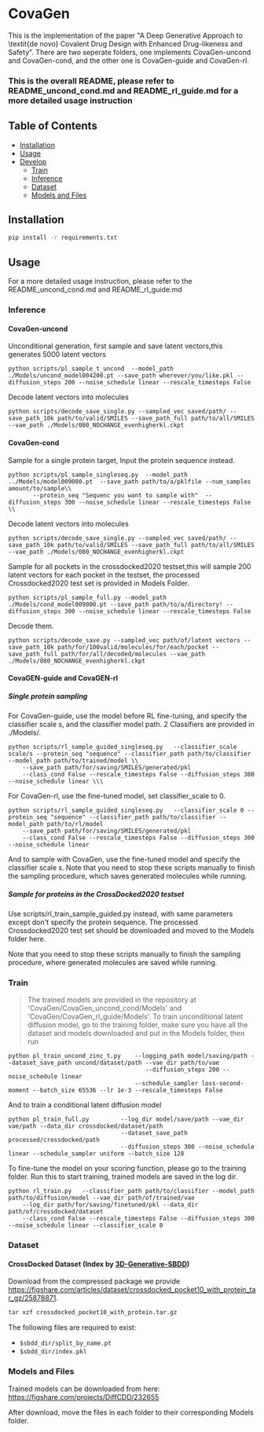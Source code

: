 # CovaGen

This is the implementation of the paper "A Deep Generative Approach to \textit{de novo} Covalent Drug Design with Enhanced Drug-likeness and Safety".
There are two seperate folders, one implements CovaGen-uncond and CovaGen-cond, and the other one is CovaGen-guide and CovaGen-rl.

### This is the overall README, please refer to README_uncond_cond.md and README_rl_guide.md for a more detailed usage instruction

## Table of Contents

- [Installation](#installation)
- [Usage](#usage)
- [Develop](#develop)
  - [Train](#train)
  - [Inference](#inference)
  - [Dataset](#dataset)
  - [Models and Files](#Models-and-Files)
## Installation

```bash
pip install -r requirements.txt
```

## Usage
For a more detailed usage instruction, please refer to the README_uncond_cond.md and README_rl_guide.md 

### Inference
#### CovaGen-uncond
Unconditional generation, first sample and save latent vectors,this generates 5000 latent vectors
```
python scripts/pl_sample_t_uncond  --model_path ./Models/uncond_model004200.pt --save_path wherever/you/like.pkl --diffusion_steps 200 --noise_schedule linear --rescale_timesteps False
```
Decode latent vectors into molecules
```
python scripts/decode_save_single.py --sampled_vec saved/path/ --save_path_10k path/to/valid/SMILES --save_path_full path/to/all/SMILES --vae_path ./Models/080_NOCHANGE_evenhigherkl.ckpt
```

#### CovaGen-cond
Sample for a single protein target, Input the protein sequence instead.
```
python scripts/pl_sample_singleseq.py  --model_path ../Models/model009000.pt  --save_path path/to/a/pklfile --num_samples amount/to/sample\\
       --protein_seq "Sequenc you want to sample with"  --diffusion_steps 300 --noise_schedule linear --rescale_timesteps False \\
```

Decode latent vectors into molecules
```
python scripts/decode_save_single.py --sampled_vec saved/path/ --save_path_10k path/to/valid/SMILES --save_path_full path/to/all/SMILES --vae_path ./Models/080_NOCHANGE_evenhigherkl.ckpt
```

Sample for all pockets in the crossdocked2020 testset,this will sample 200 latent vectors for each pocket in the testset, the processed Crossdocked2020 test set is provided in Models Folder.
```
python scripts/pl_sample_full.py --model_path ./Models/cond_model009000.pt --save_path path/to/a/directory! --diffusion_steps 300 --noise_schedule linear --rescale_timesteps False 
```

Decode them.
```
python scripts/decode_save.py --sampled_vec path/of/latent vectors --save_path_10k path/for/100valid/molecules/for/each/pocket --save_path_full path/for/all/decoded/molecules --vae_path ./Models/080_NOCHANGE_evenhigherkl.ckpt
```
#### CovaGEN-guide and CovaGEN-rl
##### Single protein sampling
For CovaGen-guide, use the model before RL fine-tuning, and specify the classifier scale s, and the classifier model path. 2 Classifiers are provided in ./Models/.
```
python scripts/rl_sample_guided_singleseq.py   --classifier_scale scale/s --protein_seq "sequence" --classifier_path path/to/classifier --model_path path/to/trained/model \\
    --save_path path/for/saving/SMILES/generated/pkl
    --class_cond False --rescale_timesteps False --diffusion_steps 300 --noise_schedule linear \\\
```

For CovaGen-rl, use the fine-tuned model, set classifier_scale to 0.
```
python scripts/rl_sample_guided_singleseq.py   --classifier_scale 0 --protein_seq "sequence" --classifier_path path/to/classifier --model_path path/to/rl/model
    --save_path path/for/saving/SMILES/generated/pkl
    --class_cond False --rescale_timesteps False --diffusion_steps 300 --noise_schedule linear
```
And to sample with CovaGen, use the fine-tuned model and specify the classifier scale s.
Note that you need to stop these scripts manually to finish the sampling procedure, which saves generated molecules while running.

##### Sample for proteins in the CrossDocked2020 testset
Use scripts/rl_train_sample_guided.py instead, with same parameters except don't specify the protein sequence.
The processed Crossdocked2020 test set should be downloaded and moved to the Models folder here.

Note that you need to stop these scripts manually to finish the sampling procedure, where generated molecules are saved while running.

### Train
>The trained models are provided in the repository at 'CovaGen/CovaGen_uncond_cond/Models' and 'CovaGen/CovaGen_rl_guide/Models'.
To train unconditional latent diffusion model, go to the training folder, make sure you have all the dataset and models downloaded and put in the Models folder, then run
```
python pl_train_uncond_zinc_t.py    --logging_path model/saving/path --dataset_save_path uncond/dataset/path --vae_dir path/to/vae
                                       --diffusion_steps 200 --noise_schedule linear 
                                    --schedule_sampler loss-second-moment --batch_size 65536 --lr 1e-3 --rescale_timesteps False
```
And to train a conditional latent diffusion model
```
python pl_train_full.py         --log_dir model/save/path --vae_dir vae/path --data_dir crossdocked/dataset/path
                                --dataset_save_path processed/crossdocked/path
                                --diffusion_steps 300 --noise_schedule linear --schedule_sampler uniform --batch_size 128
```
To fine-tune the model on your scoring function, please go to the training folder. Run this to start training, trained models are saved in the log dir.
```
python rl_train.py   --classifier_path path/to/classifier --model_path path/to/diffusion/model --vae_dir path/of/trained/vae 
    --log_dir path/for/saving/finetuned/pkl --data_dir path/of/crossdocked/dataset
    --class_cond False --rescale_timesteps False --diffusion_steps 300 --noise_schedule linear --classifier_scale 0 
```

### Dataset
#### CrossDocked Dataset (Index by [3D-Generative-SBDD](https://github.com/luost26/3D-Generative-SBDD))

Download from the compressed package we provide <https://figshare.com/articles/dataset/crossdocked_pocket10_with_protein_tar_gz/25878871>.
```bash
tar xzf crossdocked_pocket10_with_protein.tar.gz
```
The following files are required to exist:
- `$sbdd_dir/split_by_name.pt`
- `$sbdd_dir/index.pkl`

### Models and Files

Trained models can be downloaded from here:
https://figshare.com/projects/DiffCDD/232655


After download, move the files in each folder to their corresponding Models folder.
